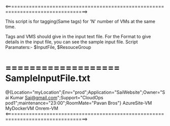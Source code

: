 <==================================================================================>

This script is for tagging(Same tags) for 'N' number of VMs at the same time.

Tags and VMS should give in the input text file.
For the Format to give details in the input file, you can see the sample input file.
Script Paramaters:- $InputFile, $ResouceGroup 

===================
SampleInputFile.txt 
===================
@{Location="myLocation";Env="prod";Application="SaiWebsite";Owner="Sai Kumar <Sai@gmail.com>";Support="CloudOps pod1";maintenance="23:00";RoomMate="Pavan Bros"}
AzureSite-VM
MyDockerVM
Onrem-VM
<==================================================================================>
